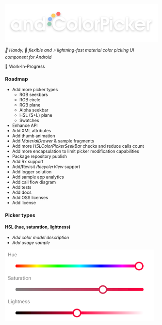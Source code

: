 ![](github/logo.png)

*:avocado: Handy, :snake: flexible and :zap: lightning-fast material color picking UI component for Android*

:speech_balloon: Work-In-Progress
### Roadmap

- Add more picker types
    - RGB seekbars
    - RGB circle
    - RGB plane
    - Alpha seekbar
    - HSL (S+L) plane
    - Swatches
- Enhance API
- Add XML attributes
- Add thumb animation
- Add *MaterialDrawer* & sample fragments
- Add more *HSLColorPickerSeekBar* checks and reduce calls count
- Add more encapsulation to limit picker modification capabilities
- Package repository publish
- Add Rx support
- Add/Revisit *RecyclerView* support
- Add logger solution
- Add sample app analytics
- Add call flow diagram
- Add tests
- Add docs
- Add OSS licenses
- Add license

### Picker types

#### HSL (hue, saturation, lightness)

- *Add color model description*
- *Add usage sample*

![](github/type_hsl.png)
